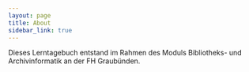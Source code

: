 ```yaml
---
layout: page
title: About
sidebar_link: true
---
```


<p class="message">
  Dieses Lerntagebuch entstand im Rahmen des Moduls Bibliotheks- und Archivinformatik an der FH Graubünden. 
</p>

